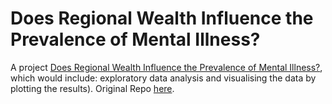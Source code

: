 # Does Regional Wealth Influence the Prevalence of Mental Illness?  

A project [Does Regional Wealth Influence the Prevalence of Mental Illness?](https://stories.thedataproject.net/docs/6-mental_health/), which would include: exploratory data analysis and visualising the data by plotting the results). Original Repo [here](https://github.com/dbclinton).
